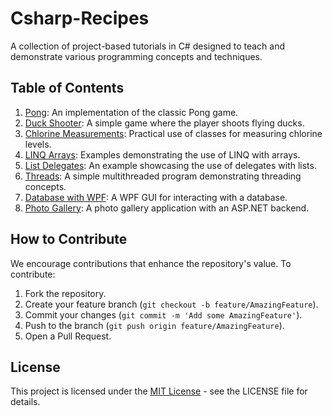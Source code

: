 # Csharp-Recipes

A collection of project-based tutorials in C# designed to teach and demonstrate various programming concepts and techniques.

## Table of Contents

1. [Pong](https://github.com/djeada/Csharp-recipes/tree/main/src/Pong_Project): An implementation of the classic Pong game.
2. [Duck Shooter](https://github.com/djeada/Csharp-recipes/tree/main/src/Duck_Project): A simple game where the player shoots flying ducks.
3. [Chlorine Measurements](https://github.com/djeada/Csharp-recipes/tree/main/src/ClorMeasurement_Project): Practical use of classes for measuring chlorine levels.
4. [LINQ Arrays](https://github.com/djeada/Csharp-recipes/tree/main/src/LINQarrays_Project): Examples demonstrating the use of LINQ with arrays.
5. [List Delegates](https://github.com/djeada/Csharp-recipes/tree/main/src/ListDelegates_Project): An example showcasing the use of delegates with lists.
6. [Threads](https://github.com/djeada/Csharp-recipes/tree/main/src/Threads_Project): A simple multithreaded program demonstrating threading concepts.
7. [Database with WPF](https://github.com/djeada/Csharp-recipes/tree/main/src/DB_WPF_Project): A WPF GUI for interacting with a database.
8. [Photo Gallery](https://github.com/djeada/Csharp-recipes/tree/main/src/PhotoGallery_Project): A photo gallery application with an ASP.NET backend.

## How to Contribute

We encourage contributions that enhance the repository's value. To contribute:

1. Fork the repository.
2. Create your feature branch (`git checkout -b feature/AmazingFeature`).
3. Commit your changes (`git commit -m 'Add some AmazingFeature'`).
4. Push to the branch (`git push origin feature/AmazingFeature`).
5. Open a Pull Request.

## License

This project is licensed under the [MIT License](LICENSE) - see the LICENSE file for details.
